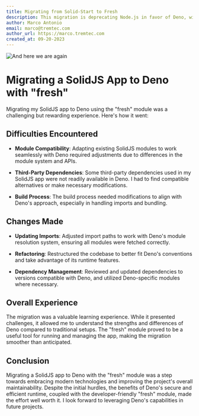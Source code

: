 ```yaml
---
title: Migrating from Solid-Start to Fresh
description: This migration is deprecating Node.js in favor of Deno, with the amazing Fresh framework 🍋
author: Marco Antonio
email: marco@tremtec.com
author_url: https://marco.tremtec.com
created_at: 09-20-2023
---
```


![And here we are again](https://deno.com/blog/fresh-1.4/lemon.jpg)

# Migrating a SolidJS App to Deno with "fresh"

Migrating my SolidJS app to Deno using the "fresh" module was a challenging but
rewarding experience. Here's how it went:

## Difficulties Encountered

- **Module Compatibility**: Adapting existing SolidJS modules to work seamlessly
  with Deno required adjustments due to differences in the module system and
  APIs.

- **Third-Party Dependencies**: Some third-party dependencies used in my SolidJS
  app were not readily available in Deno. I had to find compatible alternatives
  or make necessary modifications.

- **Build Process**: The build process needed modifications to align with Deno's
  approach, especially in handling imports and bundling.

## Changes Made

- **Updating Imports**: Adjusted import paths to work with Deno's module
  resolution system, ensuring all modules were fetched correctly.

- **Refactoring**: Restructured the codebase to better fit Deno's conventions
  and take advantage of its runtime features.

- **Dependency Management**: Reviewed and updated dependencies to versions
  compatible with Deno, and utilized Deno-specific modules where necessary.

## Overall Experience

The migration was a valuable learning experience. While it presented challenges,
it allowed me to understand the strengths and differences of Deno compared to
traditional setups. The "fresh" module proved to be a useful tool for running
and managing the app, making the migration smoother than anticipated.

## Conclusion

Migrating a SolidJS app to Deno with the "fresh" module was a step towards
embracing modern technologies and improving the project's overall
maintainability. Despite the initial hurdles, the benefits of Deno's secure and
efficient runtime, coupled with the developer-friendly "fresh" module, made the
effort well worth it. I look forward to leveraging Deno's capabilities in future
projects.
